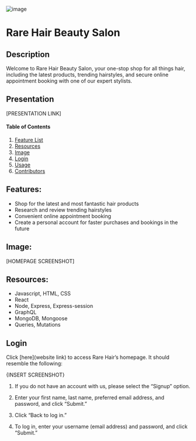  ![image](https://user-images.githubusercontent.com/60293516/139558487-f02fc116-b2ee-49eb-8cac-f2a1cf595512.png)   
 
# Rare Hair Beauty Salon  

## Description

Welcome to Rare Hair Beauty Salon, your one-stop shop for all things hair, including the latest products, trending hairstyles, and secure online appointment booking with one of our expert stylists.



## Presentation
[PRESENTATION LINK]

#### Table of Contents
1. [Feature List](#features)
2. [Resources](#resources)
3. [Image](#image)
4. [Login](#login)
5. [Usage](#usage)
6. [Contributors](#contributors)

## Features:

* Shop for the latest and most fantastic hair products
* Research and review trending hairstyles
* Convenient online appointment booking
* Create a personal account for faster purchases and bookings in the future

## Image:

[HOMEPAGE SCREENSHOT]
## Resources:

- Javascript, HTML, CSS
- React
- Node, Express, Express-session
- GraphQL
- MongoDB, Mongoose
- Queries, Mutations

## Login

Click [here](website link) to access Rare Hair’s homepage. It should resemble the following:

{INSERT SCREENSHOT}

1. If you do not have an account with us, please select the “Signup” option.

2. Enter your first name, last name, preferred email address, and password, and click “Submit.”

3. Click “Back to log in.”

4. To log in, enter your username (email address) and password, and click “Submit.”
